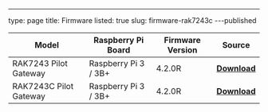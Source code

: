 ---
type: page
title: Firmware
listed: true
slug: firmware-rak7243c
---published

| **Model** | **Raspberry Pi Board** | **Firmware Version** | **Source** | 
| ---- | ---- | ---- | ---- | 
| RAK7243 Pilot Gateway | Raspberry Pi 3 / 3B+ | 4.2.0R | **[Download](https://downloads.rakwireless.com/LoRa/Pilot-Gateway-Pro-RAK7243/Firmware/RAK7243_Latest_Firmware.zip)** | 
| RAK7243C Pilot Gateway | Raspberry Pi 3 / 3B+ | 4.2.0R | **[Download](https://downloads.rakwireless.com/LoRa/Pilot-Gateway-Pro-RAK7243/Firmware/RAK7243C_Latest_Firmware.zip)** | 


